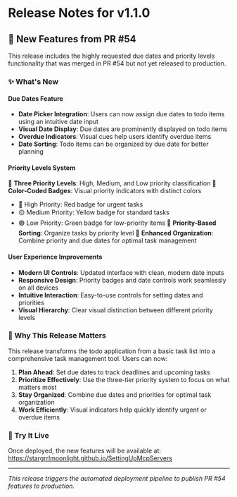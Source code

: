 # Release Notes for v1.1.0

## 🚀 New Features from PR #54

This release includes the highly requested due dates and priority levels functionality that was merged in PR #54 but not yet released to production.

### ✨ What's New

#### Due Dates Feature
- **Date Picker Integration**: Users can now assign due dates to todo items using an intuitive date input
- **Visual Date Display**: Due dates are prominently displayed on todo items
- **Overdue Indicators**: Visual cues help users identify overdue items
- **Date Sorting**: Todo items can be organized by due date for better planning

#### Priority Levels System
🔹 **Three Priority Levels**: High, Medium, and Low priority classification
🔹 **Color-Coded Badges**: Visual priority indicators with distinct colors
  - 🔴 High Priority: Red badge for urgent tasks
  - 🟡 Medium Priority: Yellow badge for standard tasks
  - 🟢 Low Priority: Green badge for low-priority items
🔹 **Priority-Based Sorting**: Organize tasks by priority level
🔹 **Enhanced Organization**: Combine priority and due dates for optimal task management

#### User Experience Improvements
- **Modern UI Controls**: Updated interface with clean, modern date inputs
- **Responsive Design**: Priority badges and date controls work seamlessly on all devices
- **Intuitive Interaction**: Easy-to-use controls for setting dates and priorities
- **Visual Hierarchy**: Clear visual distinction between different priority levels

### 🎯 Why This Release Matters

This release transforms the todo application from a basic task list into a comprehensive task management tool. Users can now:

1. **Plan Ahead**: Set due dates to track deadlines and upcoming tasks
2. **Prioritize Effectively**: Use the three-tier priority system to focus on what matters most
3. **Stay Organized**: Combine due dates and priorities for optimal task organization
4. **Work Efficiently**: Visual indicators help quickly identify urgent or overdue items

### 🔗 Try It Live

Once deployed, the new features will be available at:
https://stargrrlmoonlight.github.io/SettingUpMcpServers

---

*This release triggers the automated deployment pipeline to publish PR #54 features to production.*